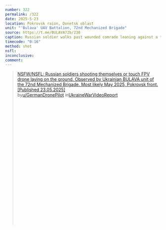 ```yaml
---
number: 322
permalink: /322
date: 2025-5-23
location: Pokrovsk raion, Donetsk oblast
unit: "'Bulava' UAV Battalion, 72nd Mechanized Brigade"
source: https://t.me/BULAVA72b/230
caption: Russian soldier walks past wounded comrade leaning against a tree. Few moments later the comrade puts his rifle under his chin and fires multiple shots into his head
timecode: "0:16"
method: shot
nsfl: 
inconclusive: 
comment: 
---
```

<blockquote class="reddit-embed-bq" style="height:500px" data-embed-height="586"><a href="https://www.reddit.com/r/UkraineWarVideoReport/comments/1ktoz5l/nsfwnsfl_russian_soldiers_shooting_themselves_or/">NSFW/NSFL: Russian soldiers shooting themselves or touch FPV drone laying on the ground. Observed by Ukrainian BULAVA unit of the 72nd Mechanized Brigade. Most likely May 2025, Pokrovsk front. [Published 23.05.2025]</a><br> by<a href="https://www.reddit.com/user/GermanDronePilot/">u/GermanDronePilot</a> in<a href="https://www.reddit.com/r/UkraineWarVideoReport/">UkraineWarVideoReport</a></blockquote><script async="" src="https://embed.reddit.com/widgets.js" charset="UTF-8"></script>